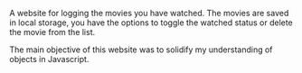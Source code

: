 A website for logging the movies you have watched. The movies are saved in local storage, you have the options to toggle the watched status or delete the movie from the list.

The main objective of this website was to solidify my understanding of objects in Javascript.